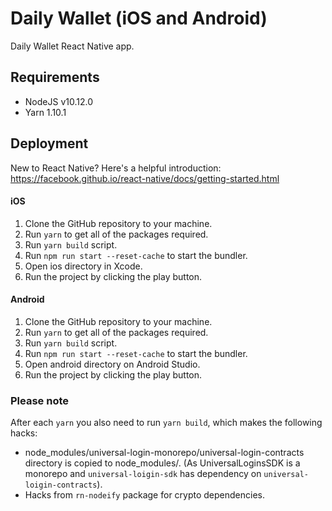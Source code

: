 # Daily Wallet (iOS and Android)
Daily Wallet React Native app.


## Requirements  
- NodeJS v10.12.0
- Yarn 1.10.1  
    

## Deployment

New to React Native? Here's a helpful introduction: https://facebook.github.io/react-native/docs/getting-started.html

#### iOS

1.  Clone the GitHub repository to your machine.
2.  Run `yarn` to get all of the packages required.
3.  Run `yarn build` script.
4.  Run `npm run start --reset-cache` to start the bundler.
5.  Open ios directory in Xcode.
6.  Run the project by clicking the play button.

#### Android

1.  Clone the GitHub repository to your machine.
2.  Run `yarn` to get all of the packages required.
3.  Run `yarn build` script.
4.  Run `npm run start --reset-cache` to start the bundler.
5.  Open android directory on Android Studio.
6.  Run the project by clicking the play button.

### Please note 

After each `yarn` you also need to run `yarn build`, which makes the following hacks: 
- node_modules/universal-login-monorepo/universal-login-contracts directory is copied to node_modules/. (As UniversalLoginsSDK is a monorepo and `universal-loigin-sdk` has dependency on `universal-loigin-contracts`).  
- Hacks from `rn-nodeify` package for crypto dependencies.  


